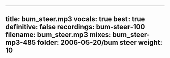 
---
title: bum_steer.mp3
vocals: true
best: true
definitive: false
recordings: bum-steer-100
filename: bum_steer.mp3
mixes: bum_steer-mp3-485
folder: 2006-05-20/bum steer
weight: 10
---
